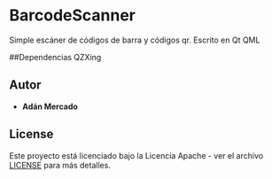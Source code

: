 # BarcodeScanner
Simple escáner de códigos de barra y códigos qr. Escrito en Qt QML

##Dependencias
QZXing

## Autor

* **Adán Mercado**

## License

Este proyecto está licenciado bajo la Licencia Apache - ver el archivo [LICENSE](LICENSE) para más detalles.
